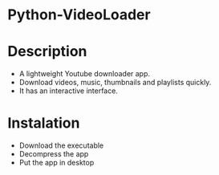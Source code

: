 # Python-VideoLoader
# Description
- A lightweight Youtube downloader app.
- Download videos, music, thumbnails and playlists quickly.
- It has an interactive interface.

# Instalation
- Download the executable
- Decompress the app
- Put the app in desktop
